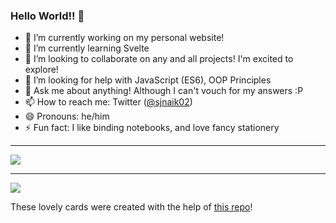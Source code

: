 ### Hello World!! 👋

- 🔭 I’m currently working on my personal website!
- 🌱 I’m currently learning Svelte
- 👯 I’m looking to collaborate on any and all projects! I'm excited to explore!
- 🤔 I’m looking for help with JavaScript (ES6), OOP Principles 
- 💬 Ask me about anything! Although I can't vouch for my answers :P
- 📫 How to reach me: Twitter ([@sjnaik02](https://twitter.com/sjnaik02))
- 😄 Pronouns: he/him
- ⚡ Fun fact: I like binding notebooks, and love fancy stationery

---
<a href="https://github.com/anuraghazra/github-readme-stats">
  <img align="center" src="https://github-readme-stats.vercel.app/api?username=sjnaik02&show_icons=true&theme=tokyonight&hide=stars,issues" />
</a>

---------------------------  

<a href="https://github.com/anuraghazra/convoychat">
  <img align="center" src="https://github-readme-stats.vercel.app/api/top-langs/?username=sjnaik02&langs_count=3&theme=tokyonight" />
</a>

These lovely cards were created with the help of [this repo](https://github.com/anuraghazra/github-readme-stats#deploy-on-your-own-vercel-instance)!
